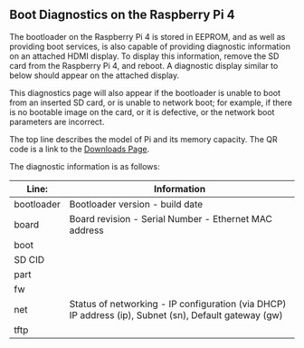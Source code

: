 ## Boot Diagnostics on the Raspberry Pi 4

The bootloader on the Raspberry Pi 4 is stored in EEPROM, and as well as providing boot services, is also capable of providing diagnostic information on an attached HDMI display. To display this information, remove the SD card from the Raspberry Pi 4, and reboot. A diagnostic display similar to below should appear on the attached display.

This diagnostics page will also appear if the bootloader is unable to boot from an inserted SD card, or is unable to network boot; for example, if there is no bootable image on the card, or it is defective, or the network boot parameters are incorrect.




The top line describes the model of Pi and its memory capacity. The QR code is a link to the [Downloads Page](https://raspberrypi.org/downloads).

The diagnostic information is as follows:

| Line: | Information |
| ---- | ----------- |
| bootloader | Bootloader version - build date |
| board      | Board revision - Serial Number - Ethernet MAC address | 
| boot       | |
| SD CID	   | |
| part	     | |
| fw	       | |
| net	       | Status of networking - IP configuration (via DHCP)  IP address (ip), Subnet (sn), Default gateway (gw) |
| tftp       | |



